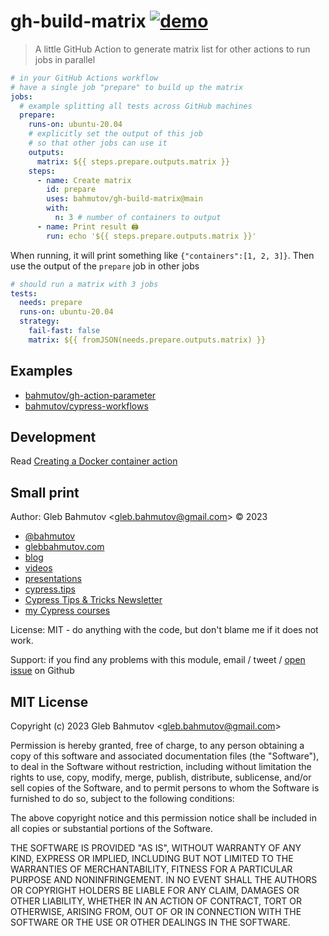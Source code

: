 # gh-build-matrix [![demo](https://github.com/bahmutov/gh-build-matrix/actions/workflows/demo.yml/badge.svg?branch=main&event=push)](https://github.com/bahmutov/gh-build-matrix/actions/workflows/demo.yml)
> A little GitHub Action to generate matrix list for other actions to run jobs in parallel

```yml
# in your GitHub Actions workflow
# have a single job "prepare" to build up the matrix
jobs:
  # example splitting all tests across GitHub machines
  prepare:
    runs-on: ubuntu-20.04
    # explicitly set the output of this job
    # so that other jobs can use it
    outputs:
      matrix: ${{ steps.prepare.outputs.matrix }}
    steps:
      - name: Create matrix
        id: prepare
        uses: bahmutov/gh-build-matrix@main
        with:
          n: 3 # number of containers to output
      - name: Print result 🖨
        run: echo '${{ steps.prepare.outputs.matrix }}'
```

When running, it will print something like `{"containers":[1, 2, 3]}`. Then use the output of the `prepare` job in other jobs

```yml
# should run a matrix with 3 jobs
tests:
  needs: prepare
  runs-on: ubuntu-20.04
  strategy:
    fail-fast: false
    matrix: ${{ fromJSON(needs.prepare.outputs.matrix) }}
```

## Examples

- [bahmutov/gh-action-parameter](https://github.com/bahmutov/gh-action-parameter)
- [bahmutov/cypress-workflows](https://github.com/bahmutov/cypress-workflows)

## Development

Read [Creating a Docker container action](https://docs.github.com/en/actions/creating-actions/creating-a-docker-container-action)

## Small print

Author: Gleb Bahmutov &lt;gleb.bahmutov@gmail.com&gt; &copy; 2023

- [@bahmutov](https://twitter.com/bahmutov)
- [glebbahmutov.com](https://glebbahmutov.com)
- [blog](https://glebbahmutov.com/blog)
- [videos](https://www.youtube.com/glebbahmutov)
- [presentations](https://slides.com/bahmutov)
- [cypress.tips](https://cypress.tips)
- [Cypress Tips & Tricks Newsletter](https://cypresstips.substack.com/)
- [my Cypress courses](https://cypress.tips/courses)

License: MIT - do anything with the code, but don't blame me if it does not work.

Support: if you find any problems with this module, email / tweet /
[open issue](https://github.com/bahmutov/gh-build-matrix/issues) on Github

## MIT License

Copyright (c) 2023 Gleb Bahmutov &lt;gleb.bahmutov@gmail.com&gt;

Permission is hereby granted, free of charge, to any person
obtaining a copy of this software and associated documentation
files (the "Software"), to deal in the Software without
restriction, including without limitation the rights to use,
copy, modify, merge, publish, distribute, sublicense, and/or sell
copies of the Software, and to permit persons to whom the
Software is furnished to do so, subject to the following
conditions:

The above copyright notice and this permission notice shall be
included in all copies or substantial portions of the Software.

THE SOFTWARE IS PROVIDED "AS IS", WITHOUT WARRANTY OF ANY KIND,
EXPRESS OR IMPLIED, INCLUDING BUT NOT LIMITED TO THE WARRANTIES
OF MERCHANTABILITY, FITNESS FOR A PARTICULAR PURPOSE AND
NONINFRINGEMENT. IN NO EVENT SHALL THE AUTHORS OR COPYRIGHT
HOLDERS BE LIABLE FOR ANY CLAIM, DAMAGES OR OTHER LIABILITY,
WHETHER IN AN ACTION OF CONTRACT, TORT OR OTHERWISE, ARISING
FROM, OUT OF OR IN CONNECTION WITH THE SOFTWARE OR THE USE OR
OTHER DEALINGS IN THE SOFTWARE.
